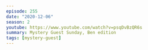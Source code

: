 ```yaml
---
episode: 255
date: "2020-12-06"
season: 2
youtube: https://www.youtube.com/watch?v=psqDvBzQR6s
summary: Mystery Guest Sunday, Ben edition
tags: [mystery-guest]
---
```

